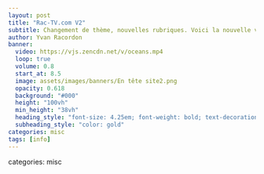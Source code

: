 ```yaml
---
layout: post
title: "Rac-TV.com V2"
subtitle: Changement de thème, nouvelles rubriques. Voici la nouvelle version du site
author: Yvan Racordon
banner:
  video: https://vjs.zencdn.net/v/oceans.mp4
  loop: true
  volume: 0.8
  start_at: 8.5
  image: assets/images/banners/En tête site2.png
  opacity: 0.618
  background: "#000"
  height: "100vh"
  min_height: "38vh"
  heading_style: "font-size: 4.25em; font-weight: bold; text-decoration: underline"
  subheading_style: "color: gold"
categories: misc
tags: [info]
---
```





categories: misc

